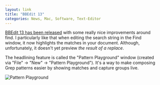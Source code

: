 ```yaml
---
layout: link
title: "BBEdit 13"
categories: News, Mac, Software, Text-Editor
---
```


[BBEdit 13 has been released](https://www.barebones.com/support/bbedit/notes-13.0.html) with some really nice improvements around find. I particularly like that when editing the search string in the Find window, it now highlights the matches in your document. Although, unfortunately, it doesn't yet preview *the result of a replace*.

The headlining feature is called the "Pattern Playground" window (created via "File" -> "New" -> "Pattern Playground"). It's a way to make composing Grep patterns easier by showing matches and capture groups live.

![Pattern Playground](https://blog.robenkleene.com/assets/2019-10-17-pattern-playground.png)
